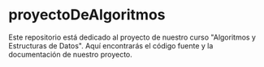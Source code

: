 # proyectoDeAlgoritmos
Este repositorio está dedicado al proyecto de nuestro curso "Algoritmos y Estructuras de Datos". Aquí encontrarás el código fuente y la documentación de nuestro proyecto.

